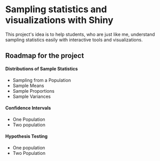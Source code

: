 # Sampling statistics and visualizations with Shiny

This project's idea is to help students, who are just like me, understand sampling statistics easily with interactive tools and visualizations.

## Roadmap for the project
#### Distributions of Sample Statistics
- Sampling from a Population
- Sample Means
- Sample Proportions
- Sample Variances
#### Confidence Intervals
- One Population
- Two population
#### Hypothesis Testing 
- One population
- Two Population

